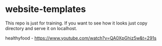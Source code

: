 # website-templates
This repo is just for training. If you want to see how it looks just copy directory and serve it on localhost.

healthyfood - https://www.youtube.com/watch?v=QA0XpGhiz5w&t=291s
